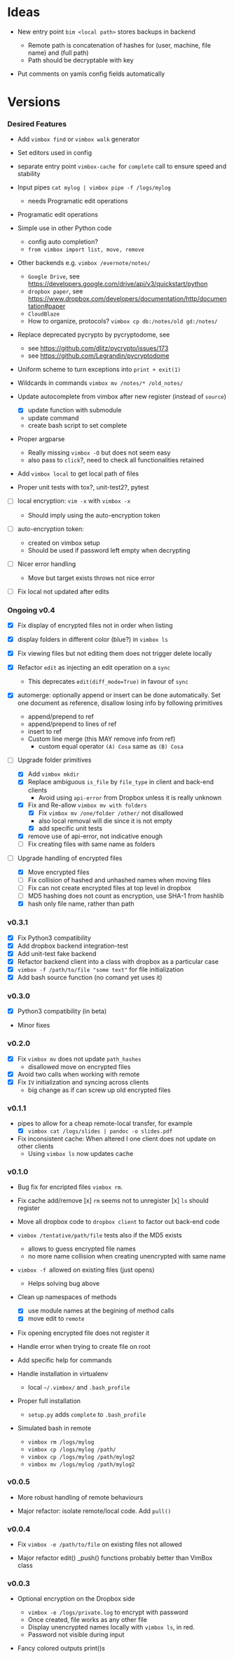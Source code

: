 # Ideas

* New entry point `bim <local path>` stores backups in backend
  - Remote path is concatenation of hashes for (user, machine, file name) and
    (full path)  
  - Path should be decryptable with key  

* Put comments on yamls config fields automatically

# Versions

### Desired Features

* Add `vimbox find` or `vimbox walk` generator

* Set editors used in config

* separate entry point `vimbox-cache `for `complete` call to ensure speed and
  stability

* Input pipes `cat mylog | vimbox pipe -f /logs/mylog`
    - needs Programatic edit operations

* Programatic edit operations

* Simple use in other Python code 
    - config auto completion?
    - `from vimbox import list, move, remove`

* Other backends e.g. `vimbox /evernote/notes/`
    - `Google Drive`, see https://developers.google.com/drive/api/v3/quickstart/python
    - `dropbox paper`, see https://www.dropbox.com/developers/documentation/http/documentation#paper 
    - `CloudBlaze` 
    - How to organize, protocols? `vimbox cp db:/notes/old gd:/notes/`

* Replace deprecated pycrypto by pycryptodome, see
    - see https://github.com/dlitz/pycrypto/issues/173 
    - see https://github.com/Legrandin/pycryptodome

* Uniform scheme to turn exceptions into `print + exit(1)`

* Wildcards in commands `vimbox mv /notes/* /old_notes/`

* Update autocomplete from vimbox after new register (instead of `source`)
    - [x] update function with submodule
    * update command
    * create bash script to set complete

* Proper argparse
    - Really missing `vimbox -O` but does not seem easy
    - also pass to `click`?, need to check all functionalities retained

* Add `vimbox local` to get local path of files

* Proper unit tests with tox?, unit-test2?, pytest

- [ ] local encryption: `vim -x` with `vimbox -x`
    - Should imply using the auto-encryption token
- [ ] auto-encryption token:
    - created on vimbox setup 
    - Should be used if password left empty when decrypting

- [ ] Nicer error handling
    - Move but target exists throws not nice error

- [ ] Fix local not updated after edits

### Ongoing v0.4

- [x] Fix display of encrypted files not in order when listing
- [x] display folders in different color (blue?) in `vimbox ls`
- [x] Fix viewing files but not editing them does not trigger delete locally
- [x] Refactor `edit` as injecting an edit operation on a `sync` 
    - This deprecates `edit(diff_mode=True)` in favour of `sync`
- [x] automerge: optionally append or insert can be done automatically. Set 
    one document as reference, disallow losing info by following primitives
    - append/prepend to ref
    - append/prepend to lines of ref
    - insert to ref
    - Custom line merge (this MAY remove info from ref)   
        - custom equal operator `(A) Cosa` same as `(B) Cosa` 

- [ ] Upgrade folder primitives
    - [x] Add `vimbox mkdir`
    - [x] Replace ambiguous `is_file` by `file_type` in client and back-end
      clients
        - Avoid using `api-error` from Dropbox unless it is really unknown
    - [x] Fix and Re-allow `vimbox mv with folders` 
        - [x] Fix `vimbox mv /one/folder /other/` not disallowed
        - also local removal will die since it is not empty
        - [x] add specific unit tests
    - [x] remove use of api-error, not indicative enough
    - [ ] Fix creating files with same name as folders 

- [ ] Upgrade handling of encrypted files
    - [x] Move encrypted files
    - [ ] Fix collision of hashed and unhashed names when moving files
    - [ ] Fix can not create encrypted files at top level in dropbox
    - [ ] MD5 hashing does not count as encryption, use SHA-1 from hashlib
    - [x] hash only file name, rather than path

### v0.3.1

- [x] Fix Python3 compatibility 
- [x] Add dropbox backend integration-test
- [x] Add unit-test fake backend
- [x] Refactor backend client into a class with dropbox as a particular case
- [x] `vimbox -f /path/to/file "some text"` for file initialization
- [x] Add bash source function (no comand yet uses it)

### v0.3.0

- [x] Python3 compatibility (in beta)
- Minor fixes

### v0.2.0

- [x] Fix `vimbox mv` does not update `path_hashes`
    - disallowed move on encrypted files
- [x] Avoid two calls when working with remote
- [x] Fix `IV` initialization and syncing across clients
    - big change as if can screw up old encrypted files

### v0.1.1

* pipes to allow for a cheap remote-local transfer, for example
    - [x] `vimbox cat /logs/slides | pandoc -o slides.pdf`

* Fix inconsistent cache: When altered I one client does not update on other clients
    - Using `vimbox ls` now updates cache

### v0.1.0

* Bug fix for encripted files `vimbox rm`.

* Fix cache add/remove
    [x] `rm` seems not to unregister
    [x] `ls` should register

* Move all dropbox code to `dropbox client` to factor out back-end code

* `vimbox /tentative/path/file` tests also if the MD5 exists
    - allows to guess encrypted file names
    - no more name collision when creating unencrypted with same name

* `vimbox -f `allowed on existing files (just opens)
    - Helps solving bug above

* Clean up namespaces of methods
    - [x] use module names at the begining of method calls
    - [x] move edit to `remote`

* Fix opening encrypted file does not register it

* Handle error when trying to create file on root

* Add specific help for commands

* Handle installation in virtualenv
    - local `~/.vimbox/` and `.bash_profile`

* Proper full installation
    - `setup.py` adds `complete` to `.bash_profile`

* Simulated bash in remote

    - `vimbox rm /logs/mylog`
    - `vimbox cp /logs/mylog /path/`
    - `vimbox cp /logs/mylog /path/mylog2`
    - `vimbox mv /logs/mylog /path/mylog2`

### v0.0.5

* More robust handling of remote behaviours

* Major refactor: isolate remote/local code. Add `pull()`

### v0.0.4

* Fix `vimbox -e /path/to/file` on existing files not allowed

* Major refactor edit() _push() functions probably better than VimBox class

### v0.0.3

* Optional encryption on the Dropbox side
    - `vimbox -e /logs/private.log` to encrypt with password
    - Once created, file works as any other file
    - Display unencrypted names locally with `vimbox ls`, in red.
    - Password not visible during input

* Fancy colored outputs print()s
